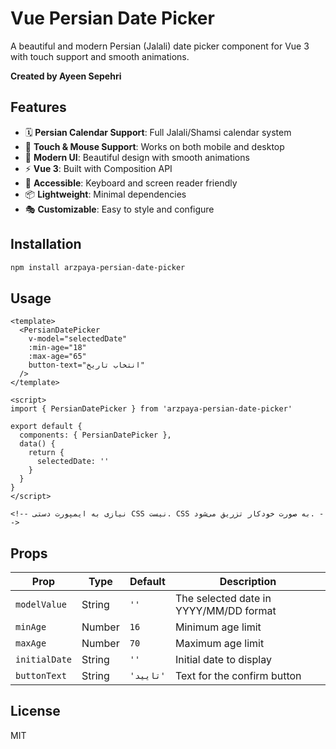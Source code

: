 # Vue Persian Date Picker

A beautiful and modern Persian (Jalali) date picker component for Vue 3 with touch support and smooth animations.

**Created by Ayeen Sepehri**

## Features

- 🗓️ **Persian Calendar Support**: Full Jalali/Shamsi calendar system
- 📱 **Touch & Mouse Support**: Works on both mobile and desktop
- 🎨 **Modern UI**: Beautiful design with smooth animations
- ⚡ **Vue 3**: Built with Composition API
- 🎯 **Accessible**: Keyboard and screen reader friendly
- 📦 **Lightweight**: Minimal dependencies
- 🎭 **Customizable**: Easy to style and configure

## Installation

```bash
npm install arzpaya-persian-date-picker
```

## Usage

```vue
<template>
  <PersianDatePicker
    v-model="selectedDate"
    :min-age="18"
    :max-age="65"
    button-text="انتخاب تاریخ"
  />
</template>

<script>
import { PersianDatePicker } from 'arzpaya-persian-date-picker'

export default {
  components: { PersianDatePicker },
  data() {
    return {
      selectedDate: ''
    }
  }
}
</script>

<!-- نیازی به ایمپورت دستی CSS نیست. CSS به صورت خودکار تزریق می‌شود. -->
```

## Props

| Prop | Type | Default | Description |
|------|------|---------|-------------|
| `modelValue` | String | `''` | The selected date in YYYY/MM/DD format |
| `minAge` | Number | `16` | Minimum age limit |
| `maxAge` | Number | `70` | Maximum age limit |
| `initialDate` | String | `''` | Initial date to display |
| `buttonText` | String | `'تایید'` | Text for the confirm button |

## License

MIT
